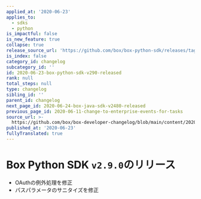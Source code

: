 ```yaml
---
applied_at: '2020-06-23'
applies_to:
  - sdks
  - python
is_impactful: false
is_new_feature: true
collapse: true
release_source_url: 'https://github.com/box/box-python-sdk/releases/tag/v2.9.0'
is_index: false
category_id: changelog
subcategory_id: ''
id: 2020-06-23-box-python-sdk-v290-released
rank: null
total_steps: null
type: changelog
sibling_id: ''
parent_id: changelog
next_page_id: 2020-06-24-box-java-sdk-v2480-released
previous_page_id: 2020-06-11-change-to-enterprise-events-for-tasks
source_url: >-
  https://github.com/box/box-developer-changelog/blob/main/content/2020/06-23-box-python-sdk-v290-released.md
published_at: '2020-06-23'
fullyTranslated: true
---
```

# Box Python SDK `v2.9.0`のリリース

* OAuthの例外処理を修正
* パスパラメータのサニタイズを修正
